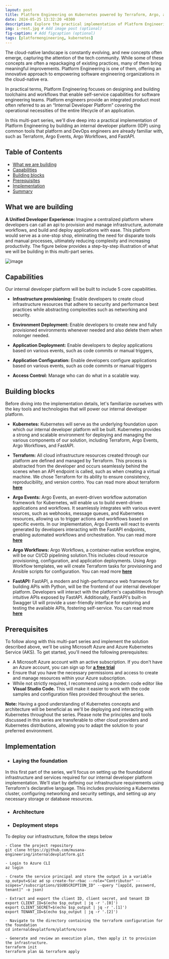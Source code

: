 ```yaml
---
layout: post
title: Platform Engineering on Kubernetes powered by Terraform, Argo, and FastAPI - Part 1
date: 2024-05-25 13:32:20 +0300
description: Explore the practical implementation of Platform Engineering using powerful tools like Terraform, Argo Events, Argo Workflows
img: i-rest.jpg # Add image post (optional)
fig-caption: # Add figcaption (optional)
tags: [platformengineering, kubernetes]
---
```

The cloud-native landscape is constantly evolving, and new concepts often emerge, capturing the attention of the tech community. While some of these concepts are often a repackaging of existing practices, many of them bring meaningful improvements. Platform Engineering is one of them, offering an innovative approach to empowering software engineering organizations in the cloud-native era.

In practical terms, Platform Engineering focuses on designing and building toolchains and workflows that enable self-service capabilities for software engineering teams. Platform engineers provide an integrated product most often referred to as an “Internal Developer Platform” covering the operational necessities of the entire lifecycle of an application.

In this multi-part series, we'll dive deep into a practical implementation of Platform Engineering by building an internal developer platform (IDP) using common tools that platform and DevOps engineers are already familiar with, such as Terraform, Argo Events, Argo Workflows, and FastAPI.

## Table of Contents
- [What we are building ](#what-we-are-building)
- [Capabilities](#capabilities)
- [Building blocks ](#building-blocks)
- [Prerequisites ](#prerequisites)
- [Implementation ](#implementation)
- [Summary ](#summary)

## What we are building
**A Unified Developer Experience:** Imagine a centralized platform where developers can call an api to provision and manage infrastructure, automate workflows, and build and deploy applications with ease. This platform would serve as a one-stop shop, eliminating the need for disparate tools and manual processes, ultimately reducing complexity and increasing productivity. The figure below provides a step-by-step illustration of what we will be building in this multi-part series.

![image](https://github.com/musana-engineering/musana.engineering.github.io/assets/42842390/2db597b3-3db9-4d33-aa47-43de18dd7b84)

## Capabilities
Our internal developer platform will be built to include 5 core capabilities.

- **Infrastructure provisioning:** Enable developers to create cloud infrastructure resources that adhere to security and performance best practices while abstracting complexities such  as networking and security.  

- **Environment Deployment:** Enable developers to create new and fully provisioned environments whenever needed and also delete them when nolonger needed.

- **Application Deployment:** Enable developers to deploy applications based on various events, such as code commits or manual triggers,

- **Application Configuration:** Enable developers configure applications based on various events, such as code commits or manual triggers

- **Access Control:** Manage who can do what in a scalable way.

## Building blocks
Before diving into the implementation details, let's familiarize ourselves with the key tools and technologies that will power our internal developer platform.

- **Kubernetes:** Kubernetes will serve as the underlying foundation upon which our internal developer platform will be built. Kubernetes provides a strong and scalable environment for deploying and managing the various components of our solution, including Terraform, Argo Events, Argo Workflows, and FastAPI.

- **Terraform:** All cloud infrastructure resources created through our platform are defined and managed by Terraform. This process is abstracted from the developer and occurs seamlessly behind the scenes when an API endpoint is called, such as when creating a virtual machine. We chose Terraform for its ability to ensure consistency, reproducibility, and version contro. You can read more about terraform **[here](https://www.terraform.io/)**

- **Argo Events:** Argo Events, an event-driven workflow automation framework for Kubernetes, will enable us to build event-driven applications and workflows. It seamlessly integrates with various event sources, such as webhooks, message queues, and Kubernetes resources, allowing us to trigger actions and workflows based on specific events. In our implementation, Argo Events will react to events generated by developers interacting with the FastAPI endpoints, enabling automated workflows and orchestration. You can read more **[here](https://argoproj.github.io/argo-events/)**

- **Argo Workflows:** Argo Workflows, a container-native workflow engine, will be our CI/CD pipelining solution.This includes cloud resource provisioning, configuration, and application deployments. Using Argo Workflow templates, we will create Terraform tasks for provisioning and Ansible scripts for configuration. You can read more **[here](https://argoproj.github.io/workflows/)**

- **FastAPI:** FastAPI, a modern and high-performance web framework for building APIs with Python, will be the frontend of our internal developer platform. Developers will interact with the platform's capabilities through intuitive APIs exposed by FastAPI. Additionally, FastAPI's built-in Swagger UI will provide a user-friendly interface for exploring and testing the available APIs, fostering self-service. You can read more **[here](https://fastapi.tiangolo.com/)**

## Prerequisites
To follow along with this multi-part series and implement the solution described above, we'll be using Microsoft Azure and Azure Kubernetes Service (AKS). To get started, you'll need the following prerequisites:

- A Microsoft Azure account with an active subscription. If you don't have an Azure account, you can sign up for **[a free trial](https://azure.microsoft.com/en-us/pricing/offers/ms-azr-0044p)**
- Ensure that you have the necessary permissions and access to create and manage resources within your Azure subscription.
- While not strictly required, I recommend using a modern code editor like **Visual Studio Code.** This will make it easier to work with the code samples and configuration files provided throughout the series.

**Note:** Having a good understanding of Kubernetes concepts and architecture will be beneficial as we'll be deploying and interacting with Kubernetes throughout the series. Please note the principles and tools discussed in this series are transferable to other cloud providers and Kubernetes distributions, allowing you to adapt the solution to your preferred environment.

## Implementation
- ### Laying the foundation
In this first part of the series, we'll focus on setting up the foundational infrastructure and services required for our internal developer platform implementation. We'll start by defining our infrastructure requirements using Terraform's declarative language. This includes provisioning a Kubernetes cluster, configuring networking and security settings, and setting up any necessary storage or database resources.

- ### Architecture

- ### Deployment steps
To deploy our infrastructure, follow the steps below

```
- Clone the project repository
git clone https://github.com/musana-engineering/internaldevplatform.git

- Login to Azure CLI
az login

- Create the service principal and store the output in a variable
sp_output=$(az ad sp create-for-rbac --role="Contributor" --scopes="/subscriptions/$SUBSCRIPTION_ID" --query "[appId, password, tenant]" -o json)

- Extract and export the client ID, client secret, and tenant ID
export CLIENT_ID=$(echo $sp_output | jq -r '.[0]')
export CLIENT_SECRET=$(echo $sp_output | jq -r '.[1]')
export TENANT_ID=$(echo $sp_output | jq -r '.[2]')

- Navigate to the directory containing the terraform configuration for the foundation
cd internaldevplatform/platform/core

- Generate and review an execution plan, then apply it to provision the infrastructure.
terraform init
terraform plan && terraform apply

```